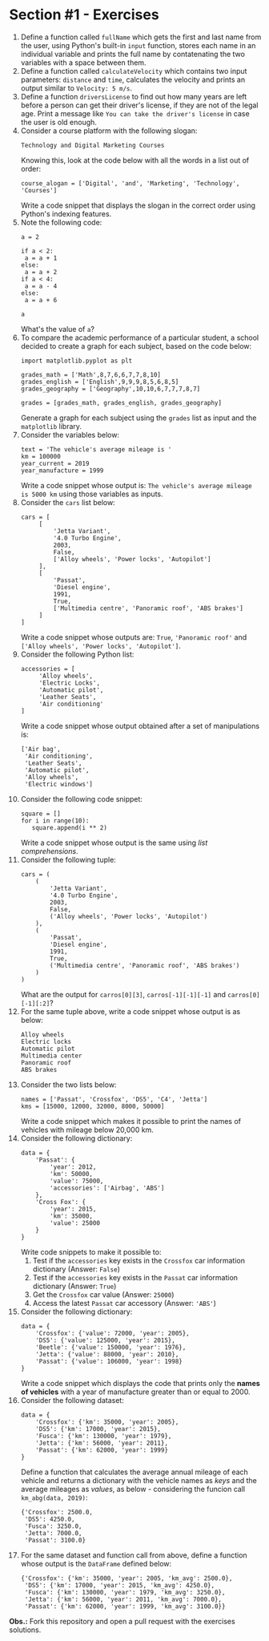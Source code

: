 # Section #1 - Exercises

1. Define a function called `fullName` which gets the first and last name from the user, using Python's built-in `input` function, stores each name in an individual variable and prints the full name by contatenating the two variables with a space between them.
2. Define a function called `calculateVelocity` which contains two input parameters: `distance` and `time`, calculates the velocity and prints an output similar to `Velocity: 5 m/s`.
3. Define a function `driversLicense` to find out how many years are left before a person can get their driver's license, if they are not of the legal age. Print a message like `You can take the driver's license` in case the user is old enough.
4. Consider a course platform with the following slogan:
    ```
    Technology and Digital Marketing Courses
    ```
    Knowing this, look at the code below with all the words in a list out of order:
    ```
    course_alogan = ['Digital', 'and', 'Marketing', 'Technology', 'Courses']
    ```
    Write a code snippet that displays the slogan in the correct order using Python's indexing features.  
5. Note the following code:
    ```
    a = 2

    if a < 2:
     a = a + 1
    else:
     a = a + 2
    if a < 4:
     a = a - 4
    else:
     a = a + 6

    a
    ```
    What's the value of `a`?
6. To compare the academic performance of a particular student, a school decided to create a graph for each subject, based on the code below:
    ```
    import matplotlib.pyplot as plt

    grades_math = ['Math',8,7,6,6,7,7,8,10]
    grades_english = ['English',9,9,9,8,5,6,8,5]
    grades_geography = ['Geography',10,10,6,7,7,7,8,7]

    grades = [grades_math, grades_english, grades_geography]
    ```
    Generate a graph for each subject using the `grades` list as input and the `matplotlib` library.
7. Consider the variables below:
    ```
    text = 'The vehicle's average mileage is '
    km = 100000
    year_current = 2019
    year_manufacture = 1999
    ```
    Write a code snippet whose output is: `The vehicle's average mileage is 5000 km` using those variables as inputs.
8. Consider the `cars` list below:
    ```
    cars = [
         [
             'Jetta Variant',
             '4.0 Turbo Engine',
             2003,
             False,
             ['Alloy wheels', 'Power locks', 'Autopilot']
         ],
         [
             'Passat',
             'Diesel engine',
             1991,
             True,
             ['Multimedia centre', 'Panoramic roof', 'ABS brakes']
         ]
    ]
    ```
    Write a code snippet whose outputs are: `True`, `'Panoramic roof'` and `['Alloy wheels', 'Power locks', 'Autopilot']`.
9.  Consider the following Python list:
    ```
    accessories = [
         'Alloy wheels',
         'Electric Locks',
         'Automatic pilot',
         'Leather Seats',
         'Air conditioning'
    ]
    ```
    Write a code snippet whose output obtained after a set of manipulations is:
    ```
    ['Air bag',
     'Air conditioning',
     'Leather Seats',
     'Automatic pilot',
     'Alloy wheels',
     'Electric windows']
    ```
10. Consider the following code snippet:
    ```
    square = []
    for i in range(10):
       square.append(i ** 2)
    ```
    Write a code snippet whose output is the same using *list comprehensions*.
11. Consider the following tuple:
    ```
    cars = (
        (
            'Jetta Variant',
            '4.0 Turbo Engine',
            2003,
            False,
            ('Alloy wheels', 'Power locks', 'Autopilot')
        ),
        (
            'Passat',
            'Diesel engine',
            1991,
            True,
            ('Multimedia centre', 'Panoramic roof', 'ABS brakes')
        )
    )
    ```
    What are the output for `carros[0][3]`, `carros[-1][-1][-1]` and `carros[0][-1][:2]`?
12. For the same tuple above, write a code snippet whose output is as below:
    ```
    Alloy wheels
    Electric locks
    Automatic pilot
    Multimedia center
    Panoramic roof
    ABS brakes
    ```
13. Consider the two lists below:
    ```
    names = ['Passat', 'Crossfox', 'DS5', 'C4', 'Jetta']
    kms = [15000, 12000, 32000, 8000, 50000]
    ```
    Write a code snippet which makes it possible to print the names of vehicles with mileage below 20,000 km.
14. Consider the following dictionary:
    ```
    data = {
        'Passat': {
            'year': 2012,
            'km': 50000,
            'value': 75000,
            'accessories': ['Airbag', 'ABS']
        },
        'Cross Fox': {
            'year': 2015,
            'km': 35000,
            'value': 25000
        }
    }
    ```
    Write code snippets to make it possible to:
    1. Test if the `accessories` key exists in the `Crossfox` car information dictionary (Answer: `False`)
    2. Test if the `accessories` key exists in the `Passat` car information dictionary (Answer: `True`)
    3. Get the `Crossfox` car value (Answer: `25000`)
    4. Access the latest `Passat` car accessory (Answer: `'ABS'`)
15. Consider the following dictionary:
    ```
    data = {
        'Crossfox': {'value': 72000, 'year': 2005},
        'DS5': {'value': 125000, 'year': 2015},
        'Beetle': {'value': 150000, 'year': 1976},
        'Jetta': {'value': 88000, 'year': 2010},
        'Passat': {'value': 106000, 'year': 1998}
    }
    ```
    Write a code snippet which displays the code that prints only the **names of vehicles** with a year of manufacture greater than or equal to 2000.
16. Consider the following dataset:
    ```
    data = {
        'Crossfox': {'km': 35000, 'year': 2005}, 
        'DS5': {'km': 17000, 'year': 2015}, 
        'Fusca': {'km': 130000, 'year': 1979}, 
        'Jetta': {'km': 56000, 'year': 2011}, 
        'Passat': {'km': 62000, 'year': 1999}
    }
    ```
    Define a function that calculates the average annual mileage of each vehicle and returns a dictionary with the vehicle names as *keys* and the average mileages as *values*, as below - considering the funcion call `km_abg(data, 2019)`:
    ```
    {'Crossfox': 2500.0,
     'DS5': 4250.0,
     'Fusca': 3250.0,
     'Jetta': 7000.0,
     'Passat': 3100.0}
    ```
17. For the same dataset and function call from above, define a function whose output is the `DataFrame` defined below:
    ```
    {'Crossfox': {'km': 35000, 'year': 2005, 'km_avg': 2500.0},
     'DS5': {'km': 17000, 'year': 2015, 'km_avg': 4250.0},
     'Fusca': {'km': 130000, 'year': 1979, 'km_avg': 3250.0},
     'Jetta': {'km': 56000, 'year': 2011, 'km_avg': 7000.0},
     'Passat': {'km': 62000, 'year': 1999, 'km_avg': 3100.0}}
    ```

**Obs.:** Fork this repository and open a pull request with the exercises solutions.
